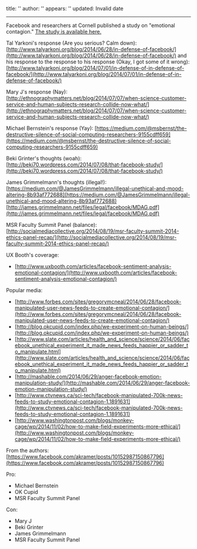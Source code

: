 title: ''
author: ''
appears: ''
updated: Invalid date

---

Facebook and researchers at Cornell published a study on "emotional contagion." [The study is available here.](http://www.pnas.org/content/111/24/8788.full.html)

Tal Yarkoni's response (Are you serious? Calm down):
[http://www.talyarkoni.org/blog/2014/06/28/in-defense-of-facebook/](http://www.talyarkoni.org/blog/2014/06/28/in-defense-of-facebook/) and his response to the response to his response (Okay, I got some of it wrong): [http://www.talyarkoni.org/blog/2014/07/01/in-defense-of-in-defense-of-facebook/](http://www.talyarkoni.org/blog/2014/07/01/in-defense-of-in-defense-of-facebook/)

Mary J's response (Nay): [http://ethnographymatters.net/blog/2014/07/07/when-science-customer-service-and-human-subjects-research-collide-now-what/](http://ethnographymatters.net/blog/2014/07/07/when-science-customer-service-and-human-subjects-research-collide-now-what/)

Michael Bernstein's response (Yay): [https://medium.com/@msbernst/the-destructive-silence-of-social-computing-researchers-9155cdff659](https://medium.com/@msbernst/the-destructive-silence-of-social-computing-researchers-9155cdff659)

Beki Grinter's thoughts (woah): [http://beki70.wordpress.com/2014/07/08/that-facebook-study/](http://beki70.wordpress.com/2014/07/08/that-facebook-study/)

James Grimmelmann's thoughts (illegal!): [https://medium.com/@JamesGrimmelmann/illegal-unethical-and-mood-altering-8b93af772688](https://medium.com/@JamesGrimmelmann/illegal-unethical-and-mood-altering-8b93af772688) [http://james.grimmelmann.net/files/legal/facebook/MDAG.pdf](http://james.grimmelmann.net/files/legal/facebook/MDAG.pdf)

MSR Faculty Summit Panel (balance):
[http://socialmediacollective.org/2014/08/19/msr-faculty-summit-2014-ethics-panel-recap/](http://socialmediacollective.org/2014/08/19/msr-faculty-summit-2014-ethics-panel-recap/)

UX Booth's coverage:

* [http://www.uxbooth.com/articles/facebook-sentiment-analysis-emotional-contagion/](http://www.uxbooth.com/articles/facebook-sentiment-analysis-emotional-contagion/)

Popular media:

* [http://www.forbes.com/sites/gregorymcneal/2014/06/28/facebook-manipulated-user-news-feeds-to-create-emotional-contagion/](http://www.forbes.com/sites/gregorymcneal/2014/06/28/facebook-manipulated-user-news-feeds-to-create-emotional-contagion/)
* [http://blog.okcupid.com/index.php/we-experiment-on-human-beings/](http://blog.okcupid.com/index.php/we-experiment-on-human-beings/)
* [http://www.slate.com/articles/health_and_science/science/2014/06/facebook_unethical_experiment_it_made_news_feeds_happier_or_sadder_to_manipulate.html](http://www.slate.com/articles/health_and_science/science/2014/06/facebook_unethical_experiment_it_made_news_feeds_happier_or_sadder_to_manipulate.html)
* [http://mashable.com/2014/06/29/anger-facebook-emotion-manipulation-study/](http://mashable.com/2014/06/29/anger-facebook-emotion-manipulation-study/)
* [http://www.ctvnews.ca/sci-tech/facebook-manipulated-700k-news-feeds-to-study-emotional-contagion-1.1891631](http://www.ctvnews.ca/sci-tech/facebook-manipulated-700k-news-feeds-to-study-emotional-contagion-1.1891631)
* [http://www.washingtonpost.com/blogs/monkey-cage/wp/2014/11/02/how-to-make-field-experiments-more-ethical/](http://www.washingtonpost.com/blogs/monkey-cage/wp/2014/11/02/how-to-make-field-experiments-more-ethical/)

From the authors: 
[https://www.facebook.com/akramer/posts/10152987150867796](https://www.facebook.com/akramer/posts/10152987150867796)

Pro:

* Michael Bernstein
* OK Cupid
* MSR Faculty Summit Panel

Con:

* Mary J
* Beki Grinter
* James Grimmelmann
* MSR Faculty Summit Panel
